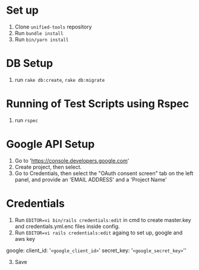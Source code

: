 # Set up
1. Clone `unified-tools` repository
2. Run `bundle install`
3. Run `bin/yarn install`

# DB Setup
1. run `rake db:create`, `rake db:migrate`

# Running of Test Scripts using Rspec
1. run `rspec`

# Google API Setup

1. Go to 'https://console.developers.google.com'
2. Create project, then select.
3. Go to Credentials, then select the "OAuth consent screen" tab on the left panel, and provide an 'EMAIL ADDRESS' and a 'Project Name'

# Credentials
1. Run `EDITOR=vi bin/rails credentials:edit` in cmd to create master.key and credentials.yml.enc files inside config.
2. Run `EDITOR=vi rails credentials:edit` againg to set up, google and aws key

  google:
    client_id: '`<google_client_id>`'
    secret_key: '`<google_secret_key>`''

3. Save

